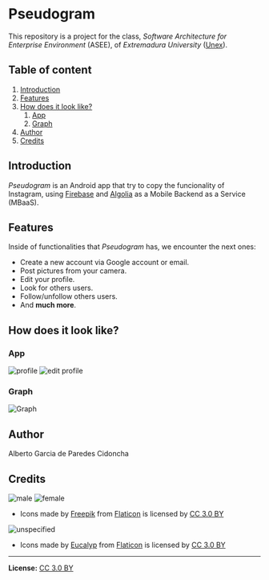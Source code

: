 # Pseudogram

This repository is a project for the class, *Software Architecture for Enterprise Environment* (ASEE), of *Extremadura University* 
([Unex](https://www.unex.es)).

## Table of content
1. [Introduction](#Introduction)
1. [Features](#Features)
1. [How does it look like?](#how-does-it-look-like)
    1. [App](#App)
    1. [Graph](#Graph)
1. [Author](#Author)
1. [Credits](#Credits)

## Introduction
*Pseudogram* is an Android app that try to copy the funcionality of Instagram, using [Firebase](https://firebase.google.com/) 
and [Algolia](https://www.algolia.com/) as a Mobile Backend 
as a Service (MBaaS).

## Features
Inside of functionalities that *Pseudogram* has, we encounter the next ones:

  - Create a new account via Google account or email.
  - Post pictures from your camera.
  - Edit your profile.
  - Look for others users.
  - Follow/unfollow others users.
  - And **much more**.
## How does it look like?
### App
![profile](https://user-images.githubusercontent.com/4200145/57971591-5e8c1100-7990-11e9-884b-e0f7e39b6c3c.gif)
![edit profile](https://user-images.githubusercontent.com/4200145/57971581-49af7d80-7990-11e9-8f7f-7e279f7dd65d.gif)

### Graph
![Graph](https://user-images.githubusercontent.com/4200145/57971807-25a16b80-7993-11e9-91b7-6f91af050e07.PNG)

## Author
Alberto Garcia de Paredes Cidoncha

## Credits
![male](https://user-images.githubusercontent.com/4200145/57971382-9180d580-798d-11e9-87b3-392873c6bab0.png)
![female](https://user-images.githubusercontent.com/4200145/57971384-9ba2d400-798d-11e9-9a02-9d1044152316.png)
- Icons made by [Freepik](https://www.freepik.com/?__hstc=57440181.366baa5073a35fb9b6f6a81e5c588944.1558098170986.1558098170986.1558109573226.2&__hssc=57440181.4.1558109573226&__hsfp=4026593245)
from [Flaticon](http://www.flaticon.com) is licensed by [CC 3.0 BY](http://creativecommons.org/licenses/by/3.0/)

![unspecified](https://user-images.githubusercontent.com/4200145/57971386-9e9dc480-798d-11e9-894a-70402f4a3ebe.png)
- Icons made by [Eucalyp](https://www.flaticon.com/authors/eucalyp) from [Flaticon](http://www.flaticon.com) is licensed by [CC 3.0 BY](http://creativecommons.org/licenses/by/3.0/)

***
**License:** [CC 3.0 BY](http://creativecommons.org/licenses/by/3.0/)
